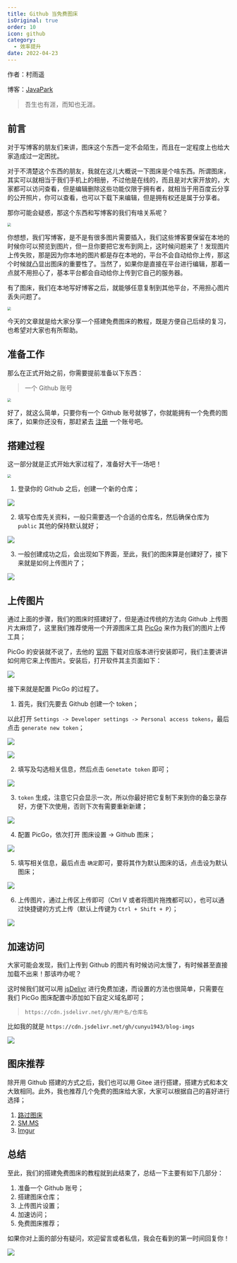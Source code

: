 ```yaml
---
title: Github 当免费图床
isOriginal: true
order: 10
icon: github
category:
  - 效率提升
date: 2022-04-23
---
```

作者：村雨遥

博客：[JavaPark](https://cunyu1943.github.io/JavaPark)

>   吾生也有涯，而知也无涯。
## 前言

对于写博客的朋友们来讲，图床这个东西一定不会陌生，而且在一定程度上也给大家造成过一定困扰。

对于不清楚这个东西的朋友，我就在这儿大概说一下图床是个啥东西。所谓图床，其实可以就相当于我们手机上的相册，不过他是在线的，而且是对大家开放的，大家都可以访问查看，但是编辑删除这些功能仅限于拥有者，就相当于用百度云分享的公开照片，你可以查看，也可以下载下来编辑，但是拥有权还是属于分享者。

那你可能会疑惑，那这个东西和写博客的我们有啥关系呢？

<img src="http://ww2.sinaimg.cn/bmiddle/ceeb653ejw1faa8rtzdq1j20k00k0jvh.jpg" style="zoom: 50%;" />

你想想，我们写博客，是不是有很多图片需要插入，我们这些博客要保留在本地的时候你可以预览到图片，但一旦你要把它发布到网上，这时候问题来了！发现图片上传失败，那是因为你本地的图片都是存在本地的，平台不会自动给你上传，那这个时候就凸显出图床的重要性了。当然了，如果你是直接在平台进行编辑，那着一点就不用担心了，基本平台都会自动给你上传到它自己的服务器。

有了图床，我们在本地写好博客之后，就能够任意复制到其他平台，不用担心图片丢失问题了。

<img src="http://ww2.sinaimg.cn/bmiddle/9150e4e5gy1g39su10f1dj209l0a3q30.jpg" style="zoom:50%;" />

今天的文章就是给大家分享一个搭建免费图床的教程，既是方便自己后续的复习，也希望对大家也有所帮助。

##  准备工作

那么在正式开始之前，你需要提前准备以下东西：

>   一个 Github 账号

<img src="http://ww2.sinaimg.cn/bmiddle/9150e4e5ly1g6zyr5dbqvj20cs0cudgc.jpg" style="zoom:50%;" />

好了，就这么简单，只要你有一个 Github 账号就够了，你就能拥有一个免费的图床了，如果你还没有，那赶紧去 [注册](https://github.com/cunyu1943) 一个账号吧。

## 搭建过程

这一部分就是正式开始大家过程了，准备好大干一场吧！

<img src="http://ww1.sinaimg.cn/bmiddle/006r3PQBjw1fabl4k0h27j309q09q3yk.jpg" style="zoom:50%;" />

1.  登录你的 Github 之后，创建一个新的仓库；

![](https://cdn.jsdelivr.net/gh/cunyu1943/image-hosting-for-blog/blog/image-createrepo.png)

2.  填写仓库先关资料，一般只需要选一个合适的仓库名，然后确保仓库为 `public` 其他的保持默认就好；

![](https://cdn.jsdelivr.net/gh/cunyu1943/image-hosting-for-blog/blog/image-20210126131523319.png)

3.  一般创建成功之后，会出现如下界面，至此，我们的图床算是创建好了，接下来就是如何上传图片了；

![](https://cdn.jsdelivr.net/gh/cunyu1943/image-hosting-for-blog/blog/image-successimg.png)

##  上传图片

通过上面的步骤，我们的图床时搭建好了，但是通过传统的方法向 Github 上传图片太麻烦了，这里我们推荐使用一个开源图床工具 [PicGo](https://molunerfinn.com/PicGo/) 来作为我们的图片上传工具；

PicGo 的安装就不说了，去他的 [官网](https://molunerfinn.com/PicGo/) 下载对应版本进行安装即可，我们主要讲讲如何用它来上传图片。安装后，打开软件其主页面如下：

![](https://cdn.jsdelivr.net/gh/cunyu1943/image-hosting-for-blog/blog/image-picgo.png)

接下来就是配置 PicGo 的过程了。

1.  首先，我们先要去 Github 创建一个 token；

以此打开 `Settings -> Developer settings -> Personal access tokens`，最后点击 `generate new token`；

![](https://cdn.jsdelivr.net/gh/cunyu1943/image-hosting-for-blog/blog/image-20210126133151041.png)

![](https://cdn.jsdelivr.net/gh/cunyu1943/image-hosting-for-blog/blog/image-20210126133303931.png)

2.  填写及勾选相关信息，然后点击 `Genetate token` 即可；

![](https://cdn.jsdelivr.net/gh/cunyu1943/image-hosting-for-blog/blog/access.png)

3.  `token` 生成，注意它只会显示一次，所以你最好把它复制下来到你的备忘录存好，方便下次使用，否则下次有需要重新新建；

![](https://cdn.jsdelivr.net/gh/cunyu1943/image-hosting-for-blog/blog/image-20210126134143580.png)

4.  配置 PicGo，依次打开 图床设置 ->  Github 图床；

![](https://cdn.jsdelivr.net/gh/cunyu1943/image-hosting-for-blog/blog/image-20210126134655906.png)

5.  填写相关信息，最后点击 `确定`即可，要将其作为默认图床的话，点击设为默认图床；

![](https://cdn.jsdelivr.net/gh/cunyu1943/image-hosting-for-blog/blog/image-20210126135110934.png)

6.  上传图片，通过上传区上传即可（Ctrl V 或者将图片拖拽都可以），也可以通过快捷键的方式上传（默认上传键为 `Ctrl + Shift + P`）；

![](https://cdn.jsdelivr.net/gh/cunyu1943/image-hosting-for-blog/blog/image-20210126135321015.png)

##  加速访问

大家可能会发现，我们上传到 Github 的图片有时候访问太慢了，有时候甚至直接加载不出来！那该咋办呢？

这时候我们就可以用 [jsDelivr](https://www.jsdelivr.com/) 进行免费加速，而设置的方法也很简单，只需要在我们 PicGo 图床配置中添加如下自定义域名即可；

>   `https://cdn.jsdelivr.net/gh/用户名/仓库名`

比如我的就是 `https://cdn.jsdelivr.net/gh/cunyu1943/blog-imgs`

![](https://cdn.jsdelivr.net/gh/cunyu1943/blog-imgs/image-jsdelivr.png)

## 图床推荐

除开用 Github 搭建的方式之后，我们也可以用 Gitee 进行搭建，搭建方式和本文大致相同。此外，我也推荐几个免费的图床给大家，大家可以根据自己的喜好进行选择；

1.  [路过图床](https://imgchr.com/)
2.  [SM.MS](https://sm.ms/)
3.  [Imgur](https://imgur.com/)

##  总结

至此，我们的搭建免费图床的教程就到此结束了，总结一下主要有如下几部分：

1.  准备一个 Github 账号；
2.  搭建图床仓库；
3.  上传图片设置；
4.  加速访问；
5.  免费图床推荐；

如果你对上面的部分有疑问，欢迎留言或者私信，我会在看到的第一时间回复你！

![](http://ww4.sinaimg.cn/bmiddle/6af89bc8gw1f8srz9343vj205i05ijr9.jpg)

